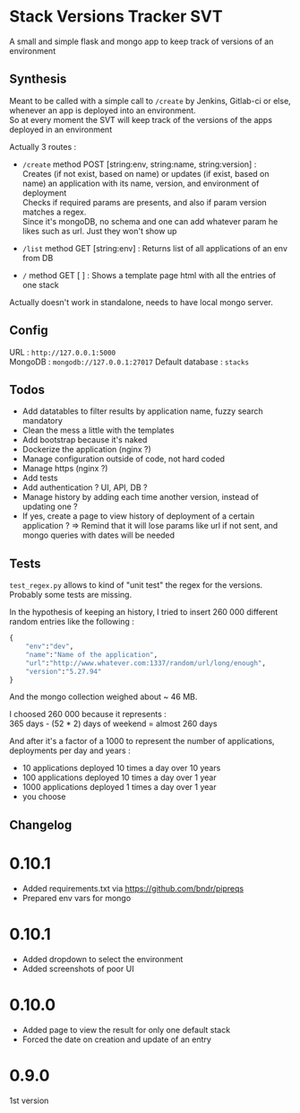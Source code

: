 # Stack Versions Tracker SVT
A small and simple flask and mongo app to keep track of versions of an environment 

## Synthesis

Meant to be called with a simple call to `/create` by Jenkins, Gitlab-ci or else, whenever an app is deployed into an environment.  
So at every moment the SVT will keep track of the versions of the apps deployed in an environment   
  
Actually 3 routes :  

- `/create` method POST [string:env, string:name, string:version] :  
Creates (if not exist, based on name) or updates (if exist, based on name) an application with its name, version, and environment of deployment  
Checks if required params are presents, and also if param version matches a regex.  
Since it\'s mongoDB, no schema and one can add whatever param he likes such as url. Just they won\'t show up
  
- `/list` method GET [string:env] : 
Returns list of all applications of an env from DB  

- `/` method GET [ ] : 
Shows a template page html with all the entries of one stack  

  
Actually doesn\'t work in standalone, needs to have local mongo server.  

  
## Config

URL : `http://127.0.0.1:5000`  
MongoDB : `mongodb://127.0.0.1:27017`
Default database : `stacks`

## Todos

- Add datatables to filter results by application name, fuzzy search mandatory
- Clean the mess a little with the templates
- Add bootstrap because it's naked
- Dockerize the application (nginx ?)
- Manage configuration outside of code, not hard coded
- Manage https (nginx ?)
- Add tests
- Add authentication ? UI, API, DB ?
- Manage history by adding each time another version, instead of updating one ?
- If yes, create a page to view history of deployment of a certain application ?
 => Remind that it will lose params like url if not sent, and mongo queries with dates will be needed

## Tests

`test_regex.py` allows to kind of "unit test" the regex for the versions. Probably some tests are missing.

In the hypothesis of keeping an history, I tried to insert 260 000 different random entries like the following :

```python
{
	"env":"dev",
	"name":"Name of the application",
	"url":"http://www.whatever.com:1337/random/url/long/enough",
	"version":"5.27.94"
}
```

And the mongo collection weighed about ~ 46 MB.  
  
I choosed 260 000 because it represents :  
365 days - (52 * 2) days of weekend = almost 260 days  

And after it\'s a factor of a 1000 to represent the number of applications, deployments per day and years :  
 - 10 applications deployed 10 times a day over 10 years  
 - 100 applications deployed 10 times a day over 1 year  
 - 1000 applications deployed 1 times a day over 1 year  
 - you choose



## Changelog

0.10.1
======

 - Added requirements.txt via https://github.com/bndr/pipreqs
 - Prepared env vars for mongo

0.10.1
======

 - Added dropdown to select the environment
 - Added screenshots of poor UI

0.10.0
======

 - Added page to view the result for only one default stack
 - Forced the date on creation and update of an entry


0.9.0 
=====

1st version
